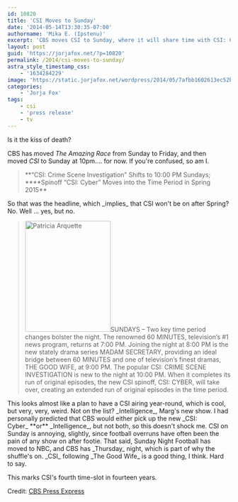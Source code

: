 ```yaml
---
id: 10820
title: 'CSI Moves to Sunday'
date: '2014-05-14T13:30:35-07:00'
authorname: 'Mika E. (Ipstenu)'
excerpt: 'CBS moves CSI to Sunday, where it will share time with CSI: Cyber. Possibly not how you''re thinking.'
layout: post
guid: 'https://jorjafox.net/?p=10820'
permalink: /2014/csi-moves-to-sunday/
astra_style_timestamp_css:
    - '1634284229'
image: 'https://static.jorjafox.net/wordpress/2014/05/7afbb1602613ec52b265d7a54ad27330.png'
categories:
    - 'Jorja Fox'
tags:
    - csi
    - 'press release'
    - tv
---
```


Is it the kiss of death?

CBS has moved _The Amazing Race_ from Sunday to Friday, and then moved _CSI_ to Sunday at 10pm.... for now. If you're confused, so am I.
<blockquote>**“CSI: Crime Scene Investigation” Shifts to 10:00 PM Sundays;
****Spinoff “CSI: Cyber” Moves into the Time Period in Spring 2015**</blockquote>
So that was the headline, which _implies_ that CSI won't be on after Spring? No. Well ... yes, but no.
<blockquote><img class="alignleft size-medium wp-image-10821" src="//static.jorjafox.net/wordpress/2014/05/7afbb1602613ec52b265d7a54ad27330.png" alt="Patricia Arquette" width="193" height="250" />SUNDAYS – Two key time period changes bolster the night. The renowned 60 MINUTES, television’s #1 news program, returns at 7:00 PM. Joining the night at 8:00 PM is the new stately drama series MADAM SECRETARY, providing an ideal bridge between 60 MINUTES and one of television’s finest dramas, THE GOOD WIFE, at 9:00 PM. The popular CSI: CRIME SCENE INVESTIGATION is new to the night at 10:00 PM. When it completes its run of original episodes, the new CSI spinoff, CSI: CYBER, will take over, creating an extended run of original episodes in the time period.</blockquote>
This looks almost like a plan to have a CSI airing year-round, which is cool, but very, very, weird. Not on the list? _Intelligence_, Marg's new show. I had personally predicted that CBS would either pick up the new _CSI: Cyber_ **or** _Intelligence_, but not both, so this doesn't shock me. CSI on Sunday is annoying, slightly, since football overruns have often been the pain of any show on after footie. That said, Sunday Night Football has moved to NBC, and CBS has _Thursday_ night, which is part of why the shuffle's on. _CSI_ following _The Good Wife_ is a good thing, I think. Hard to say.

This marks CSI's fourth time-slot in fourteen years.

Credit: <a href="http://www.cbspressexpress.com/cbs-entertainment/shows/csi-crime-scene-investigation/releases/view?id=38924">CBS Press Express</a>
